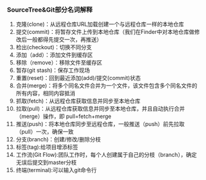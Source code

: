 ### SourceTree&Git部分名词解释
1. 克隆(clone)：从远程仓库URL加载创建一个与远程仓库一样的本地仓库
2. 提交(commit)：将暂存文件上传到本地仓库（我们在Finder中对本地仓库做修改后一般都得先提交一次，再推送）
3. 检出(checkout)：切换不同分支
4. 添加（add）：添加文件到缓存区
5. 移除（remove）：移除文件至缓存区
6. 暂存(git stash)：保存工作现场
7. 重置(reset)：回到最近添加(add)/提交(commit)状态
8. 合并(merge)：将多个同名文件合并为一个文件，该文件包含多个同名文件的所有内容，相同内容抵消
9. 抓取(fetch)：从远程仓库获取信息并同步至本地仓库
10. 拉取(pull)：从远程仓库获取信息并同步至本地仓库，并且自动执行合并（merge）操作，即 pull=fetch+merge
11. 推送(push)：将本地仓库同步至远程仓库，一般推送（push）前先拉取（pull）一次，确保一致
12. 分支(branch)：创建/修改/删除分枝
13. 标签(tag):给项目增添标签
14. 工作流(Git Flow):团队工作时，每个人创建属于自己的分枝（branch），确定无误后提交到master分枝
15. 终端(terminal):可以输入git命令行
